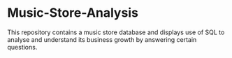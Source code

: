 # Music-Store-Analysis
This repository contains a music store database and displays use of SQL to analyse and understand its business growth by answering certain questions.

